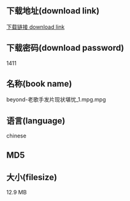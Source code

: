 ## 下载地址(download link)
[下载链接 download link](https://voluble-croquembouche-d321dc.netlify.app/?s=beyond-%E8%80%81%E6%AD%8C%E6%89%8B%E5%8F%91%E7%89%87%E7%8E%B0%E7%8A%B6%E5%A0%AA%E5%BF%A7_1.mpg)

## 下载密码(download password)
1411

## 名称(book name)
beyond-老歌手发片现状堪忧_1.mpg.mpg

## 语言(language)
chinese

## MD5


## 大小(filesize)
12.9 MB
